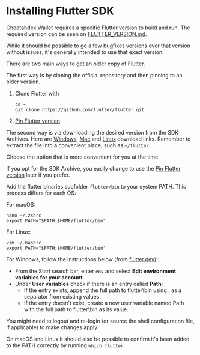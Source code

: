 # Installing Flutter SDK

Cheetahdex Wallet requires a specific Flutter version to build and run. The required version can be seen
on [FLUTTER_VERSION.md](FLUTTER_VERSION.md).

While it should be possible to go a few bugfixes versions over that version without issues,
it's generally intended to use that exact version.

There are two main ways to get an older copy of Flutter.

The first way is by cloning the official repository and then pinning to an older version.

1. Clone Flutter with
   ```
   cd ~
   git clone https://github.com/flutter/flutter.git
   ```
2. [Pin Flutter version](FLUTTER_VERSION.md#pin-flutter-version)


The second way is via downloading the desired version from the SDK Archives.
Here are [Windows](https://docs.flutter.dev/release/archive?tab=windows), [Mac](https://docs.flutter.dev/release/archive?tab=macos)
and [Linux](https://docs.flutter.dev/release/archive?tab=linux) download links.
Remember to extract the file into a convenient place, such as `~/flutter`.

Choose the option that is more convenient for you at the time.

If you opt for the SDK Archive, you easily change to use the [Pin Flutter version](FLUTTER_VERSION.md#pin-flutter-version) later if you prefer.

Add the flutter binaries subfolder `flutter/bin` to your system PATH. This process differs for each OS:

For macOS:
   ```
   nano ~/.zshrc
   export PATH="$PATH:$HOME/flutter/bin"
   ```
For Linux:
   ```
   vim ~/.bashrc
   export PATH="$PATH:$HOME/flutter/bin"
   ```
For Windows, follow the instructions below (from [flutter.dev](https://docs.flutter.dev/get-started/install/windows#update-your-path))::

   - From the Start search bar, enter `env` and select **Edit environment variables for your account**.
   - Under **User variables** check if there is an entry called **Path**:
     - If the entry exists, append the full path to flutter\bin using ; as a separator from existing values.
     - If the entry doesn't exist, create a new user variable named Path with the full path to flutter\bin as its value.

You might need to logout and re-login (or source the shell configuration file, if applicable) to make changes apply.

On macOS and Linux it should also be possible to confirm it's been added to the PATH correctly by running `which flutter`.
